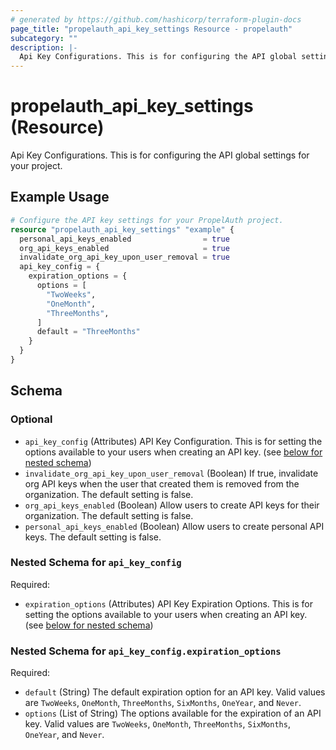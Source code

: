 ```yaml
---
# generated by https://github.com/hashicorp/terraform-plugin-docs
page_title: "propelauth_api_key_settings Resource - propelauth"
subcategory: ""
description: |-
  Api Key Configurations. This is for configuring the API global settings for your project.
---
```


# propelauth_api_key_settings (Resource)

Api Key Configurations. This is for configuring the API global settings for your project.

## Example Usage

```terraform
# Configure the API key settings for your PropelAuth project.
resource "propelauth_api_key_settings" "example" {
  personal_api_keys_enabled                = true
  org_api_keys_enabled                     = true
  invalidate_org_api_key_upon_user_removal = true
  api_key_config = {
    expiration_options = {
      options = [
        "TwoWeeks",
        "OneMonth",
        "ThreeMonths",
      ]
      default = "ThreeMonths"
    }
  }
}
```

<!-- schema generated by tfplugindocs -->
## Schema

### Optional

- `api_key_config` (Attributes) API Key Configuration. This is for setting the options available to your users when creating an API key. (see [below for nested schema](#nestedatt--api_key_config))
- `invalidate_org_api_key_upon_user_removal` (Boolean) If true, invalidate org API keys when the user that created them is removed from the organization. The default setting is false.
- `org_api_keys_enabled` (Boolean) Allow users to create API keys for their organization. The default setting is false.
- `personal_api_keys_enabled` (Boolean) Allow users to create personal API keys. The default setting is false.

<a id="nestedatt--api_key_config"></a>
### Nested Schema for `api_key_config`

Required:

- `expiration_options` (Attributes) API Key Expiration Options. This is for setting the options available to your users when creating an API key. (see [below for nested schema](#nestedatt--api_key_config--expiration_options))

<a id="nestedatt--api_key_config--expiration_options"></a>
### Nested Schema for `api_key_config.expiration_options`

Required:

- `default` (String) The default expiration option for an API key. Valid values are `TwoWeeks`, `OneMonth`, `ThreeMonths`, `SixMonths`, `OneYear`, and `Never`.
- `options` (List of String) The options available for the expiration of an API key. Valid values are `TwoWeeks`, `OneMonth`, `ThreeMonths`, `SixMonths`, `OneYear`, and `Never`.
